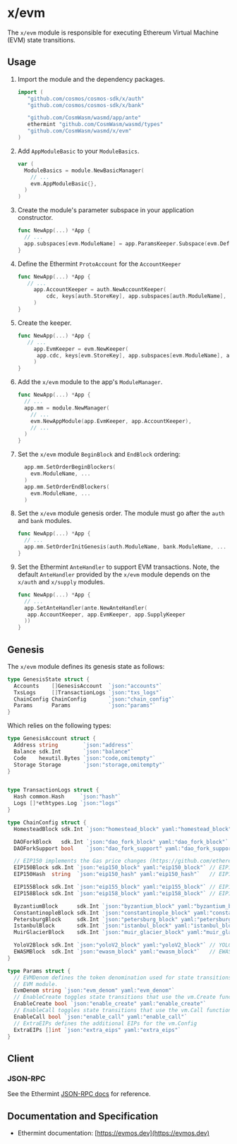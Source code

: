 # x/evm

The `x/evm` module is responsible for executing Ethereum Virtual Machine (EVM) state transitions.

## Usage

1. Import the module and the dependency packages.

   ```go
   import (
      "github.com/cosmos/cosmos-sdk/x/auth"
      "github.com/cosmos/cosmos-sdk/x/bank"

      "github.com/CosmWasm/wasmd/app/ante"
      ethermint "github.com/CosmWasm/wasmd/types"
      "github.com/CosmWasm/wasmd/x/evm"
   )
   ```

2. Add `AppModuleBasic` to your `ModuleBasics`.

   ```go
   var (
     ModuleBasics = module.NewBasicManager(
       // ...
       evm.AppModuleBasic{},
     )
   )
   ```

3. Create the module's parameter subspace in your application constructor.

   ```go
   func NewApp(...) *App {
     // ...
     app.subspaces[evm.ModuleName] = app.ParamsKeeper.Subspace(evm.DefaultParamspace)
   }
   ```

4. Define the Ethermint `ProtoAccount` for the `AccountKeeper`

   ```go
   func NewApp(...) *App {
      // ...
        app.AccountKeeper = auth.NewAccountKeeper(
            cdc, keys[auth.StoreKey], app.subspaces[auth.ModuleName], ethermint.ProtoAccount,
        )
   }
   ```

5. Create the keeper.

   ```go
   func NewApp(...) *App {
      // ...
        app.EvmKeeper = evm.NewKeeper(
         app.cdc, keys[evm.StoreKey], app.subspaces[evm.ModuleName], app.AccountKeeper,
        )
   }
   ```

6. Add the `x/evm` module to the app's `ModuleManager`.

   ```go
   func NewApp(...) *App {
     // ...
     app.mm = module.NewManager(
       // ...
       evm.NewAppModule(app.EvmKeeper, app.AccountKeeper),
       // ...
     )
   }
   ```

7. Set the `x/evm` module `BeginBlock` and `EndBlock` ordering:

   ```go
     app.mm.SetOrderBeginBlockers(
       evm.ModuleName, ...
     )
     app.mm.SetOrderEndBlockers(
       evm.ModuleName, ...
     )
   ```

8. Set the `x/evm` module genesis order. The module must go after the `auth` and `bank` modules.

   ```go
   func NewApp(...) *App {
     // ...
     app.mm.SetOrderInitGenesis(auth.ModuleName, bank.ModuleName, ... , evm.ModuleName, ...)
   }
   ```

9. Set the Ethermint `AnteHandler` to support EVM transactions. Note,
   the default `AnteHandler` provided by the `x/evm` module depends on the `x/auth` and `x/supply`
   modules.

   ```go
   func NewApp(...) *App {
     // ...
     app.SetAnteHandler(ante.NewAnteHandler(
      app.AccountKeeper, app.EvmKeeper, app.SupplyKeeper
     ))
   }
   ```

## Genesis

The `x/evm` module defines its genesis state as follows:

```go
type GenesisState struct {
  Accounts    []GenesisAccount  `json:"accounts"`
  TxsLogs     []TransactionLogs `json:"txs_logs"`
  ChainConfig ChainConfig       `json:"chain_config"`
  Params      Params            `json:"params"`
}
```

Which relies on the following types:

```go
type GenesisAccount struct {
  Address string        `json:"address"`
  Balance sdk.Int       `json:"balance"`
  Code    hexutil.Bytes `json:"code,omitempty"`
  Storage Storage       `json:"storage,omitempty"`
}


type TransactionLogs struct {
  Hash common.Hash     `json:"hash"`
  Logs []*ethtypes.Log `json:"logs"`
}

type ChainConfig struct {
  HomesteadBlock sdk.Int `json:"homestead_block" yaml:"homestead_block"` // Homestead switch block (< 0 no fork, 0 = already homestead)

  DAOForkBlock   sdk.Int `json:"dao_fork_block" yaml:"dao_fork_block"`     // TheDAO hard-fork switch block (< 0 no fork)
  DAOForkSupport bool    `json:"dao_fork_support" yaml:"dao_fork_support"` // Whether the nodes supports or opposes the DAO hard-fork

  // EIP150 implements the Gas price changes (https://github.com/ethereum/EIPs/issues/150)
  EIP150Block sdk.Int `json:"eip150_block" yaml:"eip150_block"` // EIP150 HF block (< 0 no fork)
  EIP150Hash  string  `json:"eip150_hash" yaml:"eip150_hash"`   // EIP150 HF hash (needed for header only clients as only gas pricing changed)

  EIP155Block sdk.Int `json:"eip155_block" yaml:"eip155_block"` // EIP155 HF block
  EIP158Block sdk.Int `json:"eip158_block" yaml:"eip158_block"` // EIP158 HF block

  ByzantiumBlock      sdk.Int `json:"byzantium_block" yaml:"byzantium_block"`           // Byzantium switch block (< 0 no fork, 0 = already on byzantium)
  ConstantinopleBlock sdk.Int `json:"constantinople_block" yaml:"constantinople_block"` // Constantinople switch block (< 0 no fork, 0 = already activated)
  PetersburgBlock     sdk.Int `json:"petersburg_block" yaml:"petersburg_block"`         // Petersburg switch block (< 0 same as Constantinople)
  IstanbulBlock       sdk.Int `json:"istanbul_block" yaml:"istanbul_block"`             // Istanbul switch block (< 0 no fork, 0 = already on istanbul)
  MuirGlacierBlock    sdk.Int `json:"muir_glacier_block" yaml:"muir_glacier_block"`     // Eip-2384 (bomb delay) switch block (< 0 no fork, 0 = already activated)

  YoloV2Block sdk.Int `json:"yoloV2_block" yaml:"yoloV2_block"` // YOLO v1: https://github.com/ethereum/EIPs/pull/2657 (Ephemeral testnet)
  EWASMBlock  sdk.Int `json:"ewasm_block" yaml:"ewasm_block"`   // EWASM switch block (< 0 no fork, 0 = already activated)
}

type Params struct {
  // EVMDenom defines the token denomination used for state transitions on the
  // EVM module.
  EvmDenom string `json:"evm_denom" yaml:"evm_denom"`
  // EnableCreate toggles state transitions that use the vm.Create function
  EnableCreate bool `json:"enable_create" yaml:"enable_create"`
  // EnableCall toggles state transitions that use the vm.Call function
  EnableCall bool `json:"enable_call" yaml:"enable_call"`
  // ExtraEIPs defines the additional EIPs for the vm.Config
  ExtraEIPs []int `json:"extra_eips" yaml:"extra_eips"`
}
```

## Client

### JSON-RPC

See the Ethermint [JSON-RPC docs](https://evmos.dev/basics/json_rpc.html) for reference.

## Documentation and Specification

- Ethermint documentation: [https://evmos.dev](https://evmos.dev)
